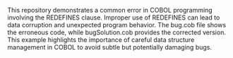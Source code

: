 This repository demonstrates a common error in COBOL programming involving the REDEFINES clause.  Improper use of REDEFINES can lead to data corruption and unexpected program behavior. The bug.cob file shows the erroneous code, while bugSolution.cob provides the corrected version.  This example highlights the importance of careful data structure management in COBOL to avoid subtle but potentially damaging bugs.